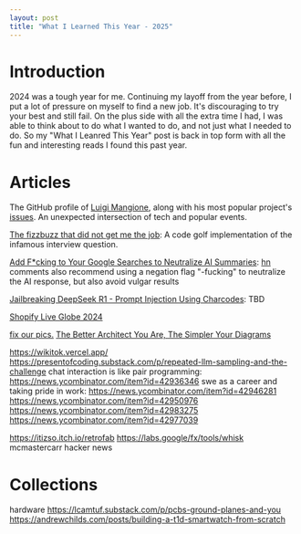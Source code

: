 ```yaml
---
layout: post
title: "What I Learned This Year - 2025"
---
```


# Introduction

2024 was a tough year for me. Continuing my layoff from the year before, I put a lot of pressure on myself to find a new job. It's discouraging to try your best and still fail. On the plus side with all the extra time I had, I was able to think about to do what I wanted to do, and not just what I needed to do. So my "What I Leanred This Year" post is back in top form with all the fun and interesting reads I found this past year.

# Articles


The GitHub profile of [Luigi Mangione](https://github.com/lnmangione), along with his most popular project's [issues](https://github.com/lnmangione/Halite-III/issues). An unexpected intersection of tech and popular events.

[The fizzbuzz that did not get me the job](https://kranga.notion.site/The-fizzbuzz-that-did-not-get-me-the-job-180e7c22ef3b80c3a386f7f8de720ac7): A code golf implementation of the infamous interview question.

[Add F*cking to Your Google Searches to Neutralize AI Summaries](https://gizmodo.com/add-fcking-to-your-google-searches-to-neutralize-ai-summaries-2000557710): [hn](https://news.ycombinator.com/item?id=42892191) comments also recommend using a negation flag "-fucking" to neutralize the AI response, but also avoid vulgar results

[Jailbreaking DeepSeek R1 - Prompt Injection Using Charcodes](https://substack.com/home/post/p-156004330): TBD

[Shopify Live Globe 2024](https://bfcm.shopify.com/)

[fix our pics.](https://www.fixourpics.com/)
[The Better Architect You Are, The Simpler Your Diagrams](https://www.yegor256.com/2015/06/29/simple-diagrams.html)

https://wikitok.vercel.app/
https://presentofcoding.substack.com/p/repeated-llm-sampling-and-the-challenge
chat interaction is like pair programming: https://news.ycombinator.com/item?id=42936346
swe as a career and taking pride in work: https://news.ycombinator.com/item?id=42946281
https://news.ycombinator.com/item?id=42950976
https://news.ycombinator.com/item?id=42983275
https://news.ycombinator.com/item?id=42977039

https://itizso.itch.io/retrofab
https://labs.google/fx/tools/whisk
mcmastercarr hacker news

# Collections

hardware
https://lcamtuf.substack.com/p/pcbs-ground-planes-and-you
https://andrewchilds.com/posts/building-a-t1d-smartwatch-from-scratch